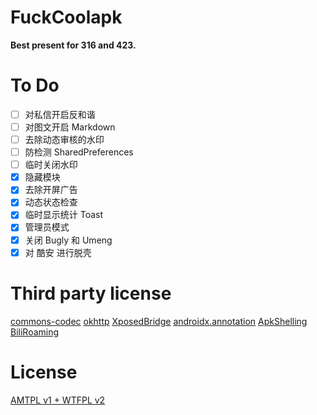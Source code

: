 # FuckCoolapk

**Best present for 316 and 423.**

# To Do

- [ ] 对私信开启反和谐
- [ ] 对图文开启 Markdown
- [ ] 去除动态审核的水印
- [ ] 防检测 SharedPreferences
- [ ] 临时关闭水印
- [x] 隐藏模块
- [x] 去除开屏广告
- [x] 动态状态检查
- [x] 临时显示统计 Toast
- [x] 管理员模式
- [x] 关闭 Bugly 和 Umeng
- [x] 对 酷安 进行脱壳

# Third party license

[commons-codec](https://commons.apache.org/proper/commons-codec/) [okhttp](https://square.github.io/okhttp/#license) [XposedBridge](https://github.com/rovo89/XposedBridge) [androidx.annotation](https://android.googlesource.com/platform/frameworks/support/+/androidx-master-dev/annotation/annotation/) [ApkShelling](https://github.com/OakChen/ApkShelling) [BiliRoaming](https://github.com/yujincheng08/BiliRoaming/blob/master/LICENSE)

# License

[AMTPL v1 + WTFPL v2](LICENSE)

